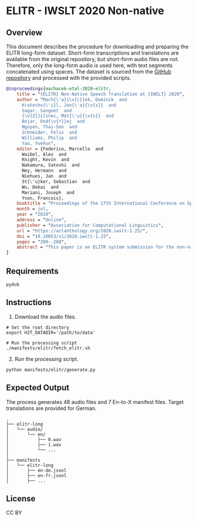 # ELITR - IWSLT 2020 Non-native

## Overview
This document describes the procedure for downloading and preparing the ELITR long-form dataset. Short-form transcriptions and translations are available from the original repository, but short-form audio files are not. Therefore, only the long-form audio is used here, with text segments concatenated using spaces. The dataset is sourced from the [GitHub repository](https://github.com/ELITR/elitr-testset.git) and processed with the provided scripts.

```bibtex
@inproceedings{machacek-etal-2020-elitr,
    title = "{ELITR} Non-Native Speech Translation at {IWSLT} 2020",
    author = "Mach{\'a}{\v{c}}ek, Dominik  and
      Kratochv{\'i}l, Jon{\'a}{\v{s}}  and
      Sagar, Sangeet  and
      {\v{Z}}ilinec, Mat{\'u}{\v{s}}  and
      Bojar, Ond{\v{r}}ej  and
      Nguyen, Thai-Son  and
      Schneider, Felix  and
      Williams, Philip  and
      Yao, Yuekun",
    editor = {Federico, Marcello  and
      Waibel, Alex  and
      Knight, Kevin  and
      Nakamura, Satoshi  and
      Ney, Hermann  and
      Niehues, Jan  and
      St{\"u}ker, Sebastian  and
      Wu, Dekai  and
      Mariani, Joseph  and
      Yvon, Francois},
    booktitle = "Proceedings of the 17th International Conference on Spoken Language Translation",
    month = jul,
    year = "2020",
    address = "Online",
    publisher = "Association for Computational Linguistics",
    url = "https://aclanthology.org/2020.iwslt-1.25/",
    doi = "10.18653/v1/2020.iwslt-1.25",
    pages = "200--208",
    abstract = "This paper is an ELITR system submission for the non-native speech translation task at IWSLT 2020. We describe systems for offline ASR, real-time ASR, and our cascaded approach to offline SLT and real-time SLT. We select our primary candidates from a pool of pre-existing systems, develop a new end-to-end general ASR system, and a hybrid ASR trained on non-native speech. The provided small validation set prevents us from carrying out a complex validation, but we submit all the unselected candidates for contrastive evaluation on the test set."
}
```

## Requirements
`pydub`

## Instructions

1. Download the audio files.
```
# Set the root directory
export H2T_DATADIR='/path/to/data'

# Run the processing script
./manifests/elitr/fetch_elitr.sh
```

2. Run the processing script.
```
python manifests/elitr/generate.py
```


## Expected Output
The process generates 48 audio files and 7 En-to-X manifest files. Target translations are provided for German.

```
.
├── elitr-long
│   └── audio/
│       └── en/
│           ├── 0.wav
│           ├── 1.wav
│           └── ...
│
├── manifests
│   └── elitr-long
│       ├── en-de.jsonl
│       ├── en-fr.jsonl
│       ├── ...

```

## License
CC BY
